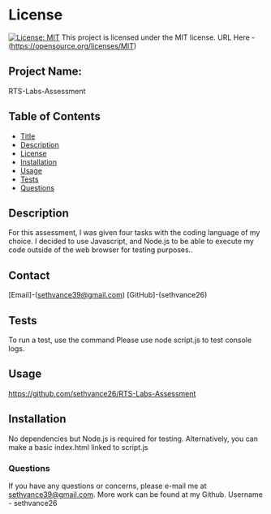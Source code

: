 

# License
[![License: MIT](https://img.shields.io/badge/License-MIT-yellow.svg)](https://opensource.org/licenses/MIT)
  This project is licensed under the MIT license. URL Here - (https://opensource.org/licenses/MIT)
## Project Name:
RTS-Labs-Assessment

## Table of Contents
- [Title](#Project-Name)
- [Description](#Description)
- [License](#License)
- [Installation](#Installation)
- [Usage](#Usage)
- [Tests](#Tests)
- [Questions](#Questions)

## Description
For this assessment, I was given four tasks with the coding language of my choice. I decided to use Javascript, and Node.js to be able to execute my code outside of the web browser for testing purposes..

## Contact
[Email]-(sethvance39@gmail.com)
[GitHub]-(sethvance26)

## Tests
To run a test, use the command Please use node script.js to test console logs. 

## Usage

https://github.com/sethvance26/RTS-Labs-Assessment


## Installation
No dependencies but Node.js is required for testing.  Alternatively, you can make a basic index.html linked to script.js


### Questions
If you have any questions or concerns, please e-mail me at sethvance39@gmail.com. More work can be found at my Github. Username - sethvance26 
